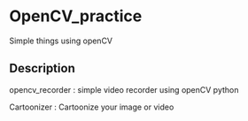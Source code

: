 # OpenCV_practice

Simple things using openCV

## Description
opencv_recorder : simple video recorder using openCV python

Cartoonizer : Cartoonize your image or video